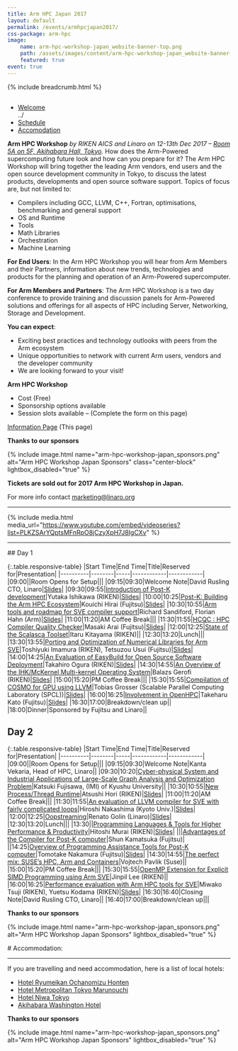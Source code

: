 ```yaml
---
title: Arm HPC Japan 2017
layout: default
permalink: /events/armhpcjapan2017/
css-package: arm-hpc
image:
    name: arm-hpc-workshop-japan_website-banner-top.png
    path: /assets/images/content/arm-hpc-workshop-japan_website-banner-top.png
    featured: true
event: true
---
```

{% include breadcrumb.html %}

<div class="container-fluid" id="content-container">
<div class="row no-padding arm-hpc-row top">
    <div class="container">
        <img src="data:image/gif;base64,R0lGODlhAQABAAAAACH5BAEKAAEALAAAAAABAAEAAAICTAEAOw==" data-src="{% asset_path 'arm-hpc-workshop-japan_website-banner-top.png' %}" alt="Arm HPC Workshop Top Banner" class="img-responsive lazyload center-block"/>
    </div>
</div>

<div class="row arm-hpc-row main">
<div class="container">


<ul class="nav nav-tabs" role="tablist" id="tabbed_nav">
  <li role="presentation" class="active">
    <a href="#welcome" role="tab" data-toggle="tab">
        Welcome
    </a>
  </li>
../
  <li role="presentation">
    <a href="#schedule" role="tab" data-toggle="tab">
        Schedule
    </a>
  </li>

  <li role="presentation">
    <a href="#accomodation" role="tab" data-toggle="tab">
        Accomodation
    </a>
  </li>
</ul>

<div class="tab-content" id="tabbed_nav_content"><!--Start Tab Content-->

<div role="tabpanel" class="tab-pane tab-pane-legal active" id="welcome">


<div class="col-sm-6" markdown="1">

**Arm HPC Workshop** _by RIKEN AICS and Linaro on 12-13th Dec 2017 – [Room 5A on 5F, Akihabara Hall, Tokyo](http://www.akibahall.jp/data/access_eng.html)._
How does the Arm-Powered supercomputing future look and how can you prepare for it? The Arm HPC Workshop will bring together the leading Arm vendors, end users and the open source development community in Tokyo, to discuss the latest products, developments and open source software support. <span id="SPAN_7">Topics of focus are, but not limited to:</span>

*   Compilers including GCC, LLVM, C++, Fortran, optimisations, benchmarking and general support
*   OS and Runtime
*   Tools
*   Math Libraries
*   Orchestration
*   Machine Learning

**For End Users**: In the Arm HPC Workshop you will hear from Arm Members and their Partners, information about new trends, technologies and products for the planning and operation of an Arm-Powered supercomputer.

**For Arm Members and Partners**: The Arm HPC Workshop is a two day conference to provide training and discussion panels for Arm-Powered solutions and offerings for all aspects of HPC including Server, Networking, Storage and Development.

**You can expect**:

*   Exciting best practices and technology outlooks with peers from the Arm ecosystem
*   Unique opportunities to network with current Arm users, vendors and the developer community
*   We are looking forward to your visit!

**Arm HPC Workshop**

*   Cost (Free)
*   Sponsorship options available
*   Session slots available – (Complete the form on this page)

[Information Page](https://linaro.co/hpc2017) (This page)

**Thanks to our sponsors**

{% include image.html name="arm-hpc-workshop-japan_sponsors.png" alt="Arm HPC Workshop Japan Sponsors" class="center-block" lightbox_disabled="true" %}

</div>

<div class="col-sm-6">

<div class="alert alert-arm-hpc" role="alert" markdown="1">

**Tickets are sold out for 2017 Arm HPC Workshop in Japan.**

For more info contact marketing@linaro.org

</div>  

<hr>

{% include media.html media_url="https://www.youtube.com/embed/videoseries?list=PLKZSArYQptsMFnRpO8jCzyXpH7J8IgCXv" %}
<hr />
</div>
</div>
<div role="tabpanel" class="tab-pane tab-pane-legal" id="schedule" markdown="1">
## Day 1

{:.table.responsive-table}
|Start Time|End Time|Title|Reserved for|Presentation|
|----------|--------|-----|------------|------------|
|09:00||Room Opens for Setup|||
|09:15|09:30|Welcome Note|David Rusling CTO, Linaro|[Slides](https://www.slideshare.net/linaroorg/linaro-hpc-workshop-note)|
|09:30|09:55|[Introduction of Post-K development](/blog/arm-hpc-workshop-sessions-and-speakers/#1)|Yutaka Ishikawa (RIKEN)|[Slides](https://www.slideshare.net/linaroorg/introduction-of-postk-development)|
|10:00|10:25|[Post-K: Building the Arm HPC Ecosystem](/blog/arm-hpc-workshop-sessions-and-speakers/#2)|Kouichi Hirai (Fujitsu)|[Slides](https://www.slideshare.net/linaroorg/postk-building-the-arm-hpc-ecosystem-84025150)|
|10:30|10:55|[Arm tools and roadmap for SVE compiler support](/blog/arm-hpc-workshop-sessions-and-speakers/#3)|Richard Sandiford, Florian Hahn (Arm)|[Slides](https://www.slideshare.net/linaroorg/arm-tools-and-roadmap-for-sve-compiler-support)|
|11:00|11:20|AM Coffee Break|||
|11:30|11:55|[HCQC : HPC Compiler Quality Checker](/blog/arm-hpc-workshop-sessions-and-speakers/#4)|Masaki Arai (Fujitsu)|[Slides](https://www.slideshare.net/linaroorg/hcqc-hpc-compiler-quality-checker)|
|12:00|12:25|[State of the Scalasca Toolset](/blog/arm-hpc-workshop-sessions-and-speakers/#5)|Itaru Kitayama (RIKEN)||
|12:30|13:20|Lunch|||
|13:30|13:55|[Porting and Optimization of Numerical Libraries for Arm SVE](/blog/arm-hpc-workshop-sessions-and-speakers/#6)|Toshiyuki Imamura (RIKEN), Tetsuzou Usui (Fujitsu)|[Slides](https://www.slideshare.net/linaroorg/porting-and-optimization-of-numerical-libraries-for-arm-sve)|
|14:00|14:25|[An Evaluation of EasyBuild for Open Source Software Deployment](/blog/arm-hpc-workshop-sessions-and-speakers/#7)|Takahiro Ogura (RIKEN)|[Slides](https://www.slideshare.net/linaroorg/an-overview-of-the-ihkmckernel-multikernel-operating-system)|
|14:30|14:55|[An Overview of the IHK/McKernel Multi-kernel Operating System](/blog/arm-hpc-workshop-sessions-and-speakers/#8)|Balazs Gerofi (RIKEN)|[Slides](https://www.slideshare.net/linaroorg/an-overview-of-the-ihkmckernel-multikernel-operating-system)|
|15:00|15:20|PM Coffee Break|||
|15:30|15:55|[Compilation of COSMO for GPU using LLVM](/blog/arm-hpc-workshop-sessions-and-speakers/#9)|Tobias Grosser (Scalable Parallel Computing Laboratory (SPCL))|[Slides](https://www.slideshare.net/linaroorg/compilation-of-cosmo-for-gpu-using-llvm)|
|16:00|16:25|[Involvement in OpenHPC](/blog/arm-hpc-workshop-sessions-and-speakers/#10)|Takeharu Kato (Fujitsu)|[Slides](https://www.slideshare.net/linaroorg/involvement-in-openhpc)|
|16:30|17:00|Breakdown/clean up||
|18:00|Dinner|Sponsored by Fujitsu and Linaro||

## Day 2

{:.table.responsive-table}
|Start Time|End Time|Title|Reserved for|Presentation|
|----------|--------|-----|------------|------------|
|09:00||Room Opens for Setup|||
|09:15|09:30|Welcome Note|Kanta Vekaria, Head of HPC, Linaro||
|09:30|10:20|[Cyber-physical System and Industrial Applications of Large-Scale Graph Analysis and Optimization Problem](/blog/arm-hpc-workshop-sessions-and-speakers/#11)|Katsuki Fujisawa, (IMI) of Kyushu University||
|10:30|10:55|[New Process/Thread Runtime](/blog/arm-hpc-workshop-sessions-and-speakers/#12)|Atsushi Hori (RIKEN)|[Slides](https://www.slideshare.net/linaroorg/new-processthread-runtime)|
|11:00|11:20|AM Coffee Break|||
|11:30|11:55|[An evaluation of LLVM compiler for SVE with fairly complicated loops](/blog/arm-hpc-workshop-sessions-and-speakers/#13)|Hiroshi Nakashima (Kyoto Univ.)|[Slides](https://www.slideshare.net/linaroorg/an-evaluation-of-llvm-compiler-for-sve-with-fairly-complicated-loops)|
|12:00|12:25|[Oopstreaming](/blog/arm-hpc-workshop-sessions-and-speakers/#14)|Renato Golin (Linaro)|[Slides](https://www.slideshare.net/linaroorg/oopstreaming)|
|12:30|13:20|Lunch|||
|13:30||[Programming Languages & Tools for Higher Performance & Productivity](/blog/arm-hpc-workshop-sessions-and-speakers/#15)|Hitoshi Murai (RIKEN)|[Slides](https://www.slideshare.net/linaroorg/programming-languages-tools-for-higher-performance-productivity)|
|||[Advantages of the Compiler for Post-K computer](/blog/arm-hpc-workshop-sessions-and-speakers/#16)|Shun Kamatsuka (Fujitsu)|
||14:25|[Overview of Programming Assistance Tools for Post-K computer](/blog/arm-hpc-workshop-sessions-and-speakers/#17)|Tomotake Nakamura (Fujitsu)|[Slides](https://www.slideshare.net/linaroorg/postk-building-the-arm-hpc-ecosystem-84548777)|
|14:30|14:55|[The perfect mix: SUSE’s HPC, Arm and Containers](/blog/arm-hpc-workshop-sessions-and-speakers/#18)|Vojtech Pavlik (Suse)||
|15:00|15:20|PM Coffee Break|||
|15:30|15:55|[OpenMP Extension for Explicit SIMD Programming using Arm SVE](/blog/arm-hpc-workshop-sessions-and-speakers/#19)|Jinpil Lee (RIKEN)||
|16:00|16:25|[Performance evaluation with Arm HPC tools for SVE](/blog/arm-hpc-workshop-sessions-and-speakers/#20)|Miwako Tsuji (RIKEN), Yuetsu Kodama (RIKEN)|[Slides](https://www.slideshare.net/linaroorg/performance-evaluation-with-arm-hpc-tools-for-sve)|
|16:30|16:40|Closing Note|David Rusling CTO, Linaro||
|16:40|17:00|Breakdown/clean up|||

**Thanks to our sponsors**

{% include image.html name="arm-hpc-workshop-japan_sponsors.png" alt="Arm HPC Workshop Japan Sponsors"  lightbox_disabled="true" %}

</div>
<div role="tabpanel" class="tab-pane tab-pane-legal" id="accomodation" markdown="1">
# Accommodation:

* * *

If you are travelling and need accommodation, here is a list of local hotels:

*   [Hotel Ryumeikan Ochanomizu Honten](https://www.tripadvisor.com/Hotel_Review-g1066443-d320598-Reviews-Hotel_Ryumeikan_Ochanomizu_Honten-Chiyoda_Tokyo_Tokyo_Prefecture_Kanto.html)
*   [Hotel Metropolitan Tokyo Marunouchi](https://www.tripadvisor.com/Hotel_Review-g1066443-d653033-Reviews-Hotel_Metropolitan_Tokyo_Marunouchi-Chiyoda_Tokyo_Tokyo_Prefecture_Kanto.html)
*   [Hotel Niwa Tokyo](https://www.tripadvisor.com/Hotel_Review-g1066443-d1475716-Reviews-Hotel_Niwa_Tokyo-Chiyoda_Tokyo_Tokyo_Prefecture_Kanto.html)
*   [Akihabara Washington Hotel](https://www.tripadvisor.com/Hotel_Review-g1066443-d598313-Reviews-Akihabara_Washington_Hotel-Chiyoda_Tokyo_Tokyo_Prefecture_Kanto.html)

**Thanks to our sponsors**

{% include image.html name="arm-hpc-workshop-japan_sponsors.png" alt="Arm HPC Workshop Japan Sponsors"  lightbox_disabled="true" %}

</div>

</div><!--End Tab Content-->


</div><!--End Container-->
</div><!--End Row-->

<div class="row no-padding arm-hpc-row bottom">
    <div class="container">
        <img src="data:image/gif;base64,R0lGODlhAQABAAAAACH5BAEKAAEALAAAAAABAAEAAAICTAEAOw==" data-src="{% asset_path 'arm-hpc-workshop-japan_website-banner-base.png' %}" alt="Arm HPC Workshop Japan Bottom Banner" class="img-responsive lazyload center-block"/>
    </div>
</div>
</div>